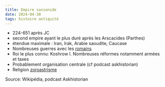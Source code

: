 ```yaml
---
title: Empire sassanide
date: 2024-04-30
tags: histoire antiquité
---
```


- 224-651 après JC
- second empire ayant le plus duré après les Arscacides (Parthes)
- étendue maximale : Iran, Irak, Arabie saoudite, Caucase
- Nombreuses guerres avec les [romains](202404301029-Romeantique.md)
- Roi le plus connu: Koshrow I. Nombreuses réformes notamment armées et taxes
- Probablement organisation centrale (cf podcast askhistorian)
- Religion [zoroastrisme](202404301031-Zoroastrisme.md)

Source: Wikipédia, podcast Askhistorian



